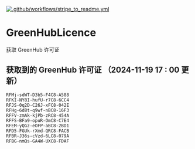 [![.github/workflows/stripe_to_readme.yml](https://github.com/zjx-kimi/GreenHubLicence/actions/workflows/stripe_to_readme.yml/badge.svg)](https://github.com/zjx-kimi/GreenHubLicence/actions/workflows/stripe_to_readme.yml)
# GreenHubLicence
获取 GreenHub 许可证
## 获取到的 GreenHub 许可证 （2024-11-19 17 : 00 更新）
```
RFMj-sdWT-D3b5-F4C8-A588
RFKI-NY8I-hufU-r7C8-6CC4
RFJS-0q2D-C26J-xFC8-042E
RFHg-6d8t-q9wf-nBC8-16F3
RFFV-zmAk-kjPb-zRC8-454A
RFFS-BFa9-opuR-OmC8-C7E4
RFEM-yQGz-eOFP-aBC8-2BD1
RFD5-FGUk-rXmd-QRC8-FACB
RFBR-J36s-cVzd-6LC8-079A
RFBG-nmQs-GA4W-UXC8-FDAF
```
